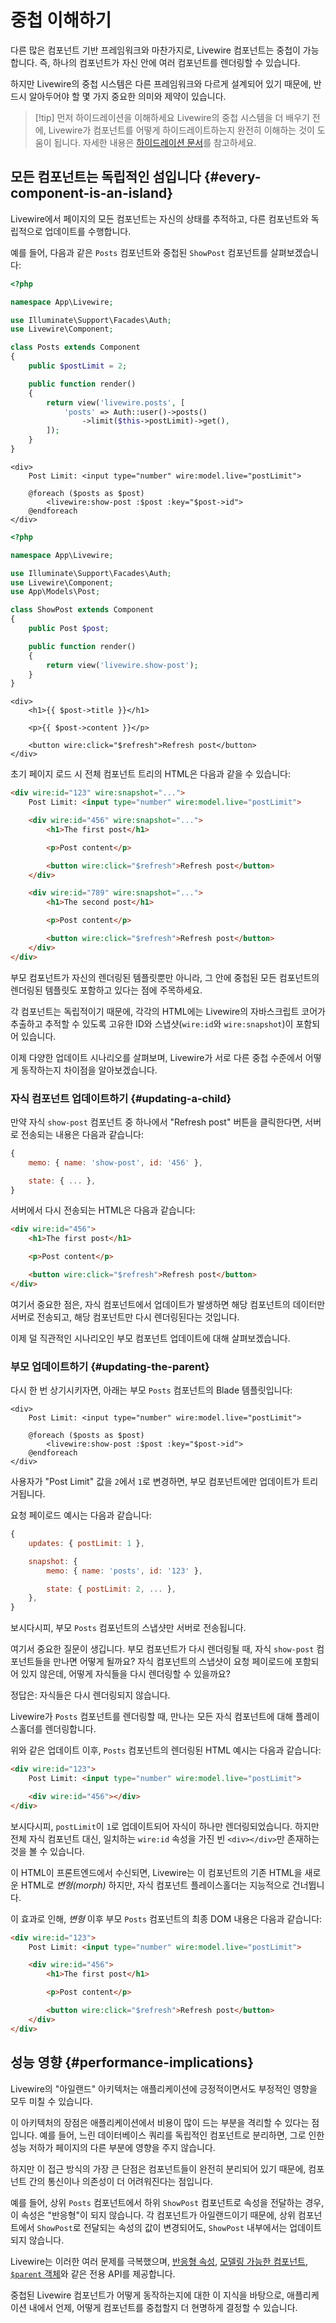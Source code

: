 # 중첩 이해하기
다른 많은 컴포넌트 기반 프레임워크와 마찬가지로, Livewire 컴포넌트는 중첩이 가능합니다. 즉, 하나의 컴포넌트가 자신 안에 여러 컴포넌트를 렌더링할 수 있습니다.

하지만 Livewire의 중첩 시스템은 다른 프레임워크와 다르게 설계되어 있기 때문에, 반드시 알아두어야 할 몇 가지 중요한 의미와 제약이 있습니다.

> [!tip] 먼저 하이드레이션을 이해하세요
> Livewire의 중첩 시스템을 더 배우기 전에, Livewire가 컴포넌트를 어떻게 하이드레이트하는지 완전히 이해하는 것이 도움이 됩니다. 자세한 내용은 [하이드레이션 문서](/docs/hydration)를 참고하세요.

## 모든 컴포넌트는 독립적인 섬입니다 {#every-component-is-an-island}

Livewire에서 페이지의 모든 컴포넌트는 자신의 상태를 추적하고, 다른 컴포넌트와 독립적으로 업데이트를 수행합니다.

예를 들어, 다음과 같은 `Posts` 컴포넌트와 중첩된 `ShowPost` 컴포넌트를 살펴보겠습니다:

```php
<?php

namespace App\Livewire;

use Illuminate\Support\Facades\Auth;
use Livewire\Component;

class Posts extends Component
{
    public $postLimit = 2;

    public function render()
    {
        return view('livewire.posts', [
            'posts' => Auth::user()->posts()
                ->limit($this->postLimit)->get(),
        ]);
    }
}
```

```blade
<div>
    Post Limit: <input type="number" wire:model.live="postLimit">

    @foreach ($posts as $post)
        <livewire:show-post :$post :key="$post->id">
    @endforeach
</div>
```

```php
<?php

namespace App\Livewire;

use Illuminate\Support\Facades\Auth;
use Livewire\Component;
use App\Models\Post;

class ShowPost extends Component
{
    public Post $post;

    public function render()
    {
        return view('livewire.show-post');
    }
}
```

```blade
<div>
    <h1>{{ $post->title }}</h1>

    <p>{{ $post->content }}</p>

    <button wire:click="$refresh">Refresh post</button>
</div>
```

초기 페이지 로드 시 전체 컴포넌트 트리의 HTML은 다음과 같을 수 있습니다:

```html
<div wire:id="123" wire:snapshot="...">
    Post Limit: <input type="number" wire:model.live="postLimit">

    <div wire:id="456" wire:snapshot="...">
        <h1>The first post</h1>

        <p>Post content</p>

        <button wire:click="$refresh">Refresh post</button>
    </div>

    <div wire:id="789" wire:snapshot="...">
        <h1>The second post</h1>

        <p>Post content</p>

        <button wire:click="$refresh">Refresh post</button>
    </div>
</div>
```

부모 컴포넌트가 자신의 렌더링된 템플릿뿐만 아니라, 그 안에 중첩된 모든 컴포넌트의 렌더링된 템플릿도 포함하고 있다는 점에 주목하세요.

각 컴포넌트는 독립적이기 때문에, 각각의 HTML에는 Livewire의 자바스크립트 코어가 추출하고 추적할 수 있도록 고유한 ID와 스냅샷(`wire:id`와 `wire:snapshot`)이 포함되어 있습니다.

이제 다양한 업데이트 시나리오를 살펴보며, Livewire가 서로 다른 중첩 수준에서 어떻게 동작하는지 차이점을 알아보겠습니다.

### 자식 컴포넌트 업데이트하기 {#updating-a-child}

만약 자식 `show-post` 컴포넌트 중 하나에서 "Refresh post" 버튼을 클릭한다면, 서버로 전송되는 내용은 다음과 같습니다:

```js
{
    memo: { name: 'show-post', id: '456' },

    state: { ... },
}
```

서버에서 다시 전송되는 HTML은 다음과 같습니다:

```html
<div wire:id="456">
    <h1>The first post</h1>

    <p>Post content</p>

    <button wire:click="$refresh">Refresh post</button>
</div>
```

여기서 중요한 점은, 자식 컴포넌트에서 업데이트가 발생하면 해당 컴포넌트의 데이터만 서버로 전송되고, 해당 컴포넌트만 다시 렌더링된다는 것입니다.

이제 덜 직관적인 시나리오인 부모 컴포넌트 업데이트에 대해 살펴보겠습니다.

### 부모 업데이트하기 {#updating-the-parent}

다시 한 번 상기시키자면, 아래는 부모 `Posts` 컴포넌트의 Blade 템플릿입니다:

```blade
<div>
    Post Limit: <input type="number" wire:model.live="postLimit">

    @foreach ($posts as $post)
        <livewire:show-post :$post :key="$post->id">
    @endforeach
</div>
```

사용자가 "Post Limit" 값을 `2`에서 `1`로 변경하면, 부모 컴포넌트에만 업데이트가 트리거됩니다.

요청 페이로드 예시는 다음과 같습니다:

```js
{
    updates: { postLimit: 1 },

    snapshot: {
        memo: { name: 'posts', id: '123' },

        state: { postLimit: 2, ... },
    },
}
```

보시다시피, 부모 `Posts` 컴포넌트의 스냅샷만 서버로 전송됩니다.

여기서 중요한 질문이 생깁니다. 부모 컴포넌트가 다시 렌더링될 때, 자식 `show-post` 컴포넌트들을 만나면 어떻게 될까요? 자식 컴포넌트의 스냅샷이 요청 페이로드에 포함되어 있지 않은데, 어떻게 자식들을 다시 렌더링할 수 있을까요?

정답은: 자식들은 다시 렌더링되지 않습니다.

Livewire가 `Posts` 컴포넌트를 렌더링할 때, 만나는 모든 자식 컴포넌트에 대해 플레이스홀더를 렌더링합니다.

위와 같은 업데이트 이후, `Posts` 컴포넌트의 렌더링된 HTML 예시는 다음과 같습니다:

```html
<div wire:id="123">
    Post Limit: <input type="number" wire:model.live="postLimit">

    <div wire:id="456"></div>
</div>
```

보시다시피, `postLimit`이 `1`로 업데이트되어 자식이 하나만 렌더링되었습니다. 하지만 전체 자식 컴포넌트 대신, 일치하는 `wire:id` 속성을 가진 빈 `<div></div>`만 존재하는 것을 볼 수 있습니다.

이 HTML이 프론트엔드에서 수신되면, Livewire는 이 컴포넌트의 기존 HTML을 새로운 HTML로 _변형(morph)_ 하지만, 자식 컴포넌트 플레이스홀더는 지능적으로 건너뜁니다.

이 효과로 인해, _변형_ 이후 부모 `Posts` 컴포넌트의 최종 DOM 내용은 다음과 같습니다:

```html
<div wire:id="123">
    Post Limit: <input type="number" wire:model.live="postLimit">

    <div wire:id="456">
        <h1>The first post</h1>

        <p>Post content</p>

        <button wire:click="$refresh">Refresh post</button>
    </div>
</div>
```

## 성능 영향 {#performance-implications}

Livewire의 "아일랜드" 아키텍처는 애플리케이션에 긍정적이면서도 부정적인 영향을 모두 미칠 수 있습니다.

이 아키텍처의 장점은 애플리케이션에서 비용이 많이 드는 부분을 격리할 수 있다는 점입니다. 예를 들어, 느린 데이터베이스 쿼리를 독립적인 컴포넌트로 분리하면, 그로 인한 성능 저하가 페이지의 다른 부분에 영향을 주지 않습니다.

하지만 이 접근 방식의 가장 큰 단점은 컴포넌트들이 완전히 분리되어 있기 때문에, 컴포넌트 간의 통신이나 의존성이 더 어려워진다는 점입니다.

예를 들어, 상위 `Posts` 컴포넌트에서 하위 `ShowPost` 컴포넌트로 속성을 전달하는 경우, 이 속성은 "반응형"이 되지 않습니다. 각 컴포넌트가 아일랜드이기 때문에, 상위 컴포넌트에서 `ShowPost`로 전달되는 속성의 값이 변경되어도, `ShowPost` 내부에서는 업데이트되지 않습니다.

Livewire는 이러한 여러 문제를 극복했으며, [반응형 속성](/docs/nesting#reactive-props), [모델링 가능한 컴포넌트](/docs/nesting#binding-to-child-data-using-wiremodel), [ `$parent` 객체](/docs/nesting#directly-accessing-the-parent-from-the-child)와 같은 전용 API를 제공합니다.

중첩된 Livewire 컴포넌트가 어떻게 동작하는지에 대한 이 지식을 바탕으로, 애플리케이션 내에서 언제, 어떻게 컴포넌트를 중첩할지 더 현명하게 결정할 수 있습니다.



